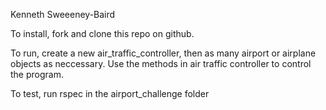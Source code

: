 Kenneth Sweeeney-Baird

To install, fork and clone this repo on github.

To run, create a new air_traffic_controller, then as many airport or airplane objects as neccessary. Use the methods in air traffic controller to control the program.

To test, run rspec in the airport_challenge folder